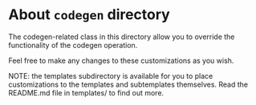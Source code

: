 # About `codegen` directory

The codegen-related class in this directory allow you to override 
the functionality of the codegen operation.

Feel free to make any changes to these customizations as you wish.

NOTE: the templates subdirectory is available for you to place customizations to the templates
and subtemplates themselves.  Read the README.md file in templates/ to find out more.

